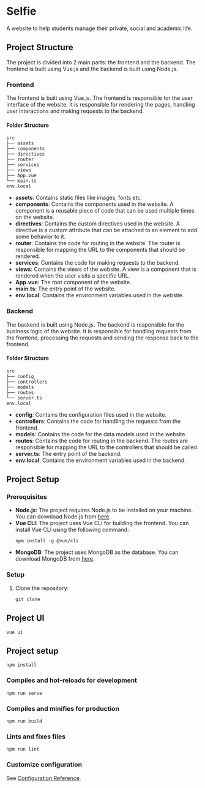 # Selfie

A website to help students manage their private, social and academic life.

## Project Structure

The project is divided into 2 main parts: the frontend and the backend. The frontend is built using Vue.js and the
backend is built using Node.js.

### Frontend
The frontend is built using Vue.js. The frontend is responsible for the user interface of the website. It is responsible
for rendering the pages, handling user interactions and making requests to the backend.
#### Folder Structure
```
src
├── assets
├── components
├── directives
├── router
├── services
├── views
├── App.vue
└── main.ts
env.local
```
- **assets**: Contains static files like images, fonts etc.
- **components**: Contains the components used in the website. A component is a reusable piece of code that can be used
  multiple times on the website.
- **directives**: Contains the custom directives used in the website. A directive is a custom attribute that can be
  attached to an element to add some behavior to it.
- **router**: Contains the code for routing in the website. The router is responsible for mapping the URL to the
  components that should be rendered.
- **services**: Contains the code for making requests to the backend.
- **views**: Contains the views of the website. A view is a component that is rendered when the user visits a specific
  URL.
- **App.vue**: The root component of the website.
- **main.ts**: The entry point of the website.
- **env.local**: Contains the environment variables used in the website.

### Backend

The backend is built using Node.js. The backend is responsible for the business logic of the website. It is responsible
for handling requests from the frontend, processing the requests and sending the response back to the frontend.

#### Folder Structure
```
src
├── config
├── controllers
├── models
├── routes
└── server.ts
env.local
```
- **config**: Contains the configuration files used in the website.
- **controllers**: Contains the code for handling the requests from the frontend.
- **models**: Contains the code for the data models used in the website.
- **routes**: Contains the code for routing in the backend. The routes are responsible for mapping the URL to the
  controllers that should be called.
- **server.ts**: The entry point of the backend.
- **env.local**: Contains the environment variables used in the backend.

## Project Setup

### Prerequisites

- **Node.js**: The project requires Node.js to be installed on your machine. You can download Node.js from
  [here](https://nodejs.org/).
- **Vue CLI**: The project uses Vue CLI for building the frontend. You can install Vue CLI using the following command:
  ```shell
  npm install -g @vue/cli
  ```
- **MongoDB**: The project uses MongoDB as the database. You can download MongoDB from [here](https://www.mongodb.com/).

### Setup

1. Clone the repository:
    ```shell
    git clone

## Project UI

```
vue ui
```

## Project setup

```
npm install
```

### Compiles and hot-reloads for development

```
npm run serve
```

### Compiles and minifies for production

```
npm run build
```

### Lints and fixes files

```
npm run lint
```

### Customize configuration

See [Configuration Reference](https://cli.vuejs.org/config/).
